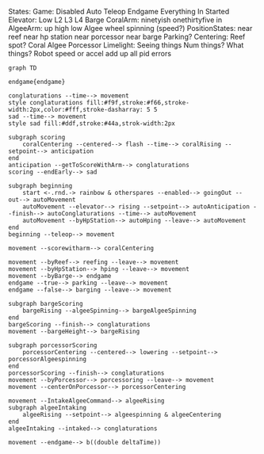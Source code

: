 States:
	Game:
		Disabled
		Auto
		Teleop
		Endgame
	Everything In
	Started
	Elevator:
		Low
		L2
		L3
		L4
		Barge
	CoralArm:
		ninetyish
		onethirtyfive
		in
	AlgeeArm:
		up
		high
		low
	Algee wheel spinning (speed?)
	PositionStates:
		near reef
		near hp station
		near porcessor
		near barge
		Parking?
	Centering:
		Reef spot?
		Coral
		Algee
		Porcessor
	Limelight:
		Seeing things
		Num things?
		What things?
	Robot speed or accel
	add up all pid errors


```mermaid
graph TD

endgame{endgame}

conglaturations --time--> movement
style conglaturations fill:#f9f,stroke:#f66,stroke-width:2px,color:#fff,stroke-dasharray: 5 5
sad --time--> movement
style sad fill:#ddf,stroke:#44a,strok-width:2px

subgraph scoring
	coralCentering --centered--> flash --time--> coralRising --setpoint--> anticipation
end
anticipation --getToScoreWithArm--> conglaturations
scoring --endEarly--> sad

subgraph beginning
	start <-.rnd.-> rainbow & otherspares --enabled--> goingOut -- out--> autoMovement
	autoMovement --elevator--> rising --setpoint--> autoAnticipation --finish--> autoConglaturations --time--> autoMovement
	autoMovement --byHpStation--> autoHping --leave--> autoMovement
end
beginning --teleop--> movement

movement --scorewitharm--> coralCentering

movement --byReef--> reefing --leave--> movement
movement --byHpStation--> hping --leave--> movement
movement --byBarge--> endgame
endgame --true--> parking --leave--> movement
endgame --false--> barging --leave--> movement

subgraph bargeScoring
	bargeRising --algeeSpinning--> bargeAlgeeSpinning
end
bargeScoring --finish--> conglaturations
movement --bargeHeight--> bargeRising

subgraph porcessorScoring
	porcessorCentering --centered--> lowering --setpoint--> porcessorAlgeespinning
end
porcessorScoring --finish--> conglaturations
movement --byPorcessor--> porcessoring --leave--> movement  
movement --centerOnPorcessor--> porcessorCentering

movement --IntakeAlgeeCommand--> algeeRising
subgraph algeeIntaking
	algeeRising --setpoint--> algeespinning & algeeCentering 
end
algeeIntaking --intaked--> conglaturations

movement --endgame--> b((double deltaTime))
```
